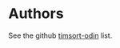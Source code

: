 # Authors

See the github [timsort-odin][contributors] list.

[contributors]: https://github.com/massivelivefun/qpc-hsm-example/graphs/contributors
